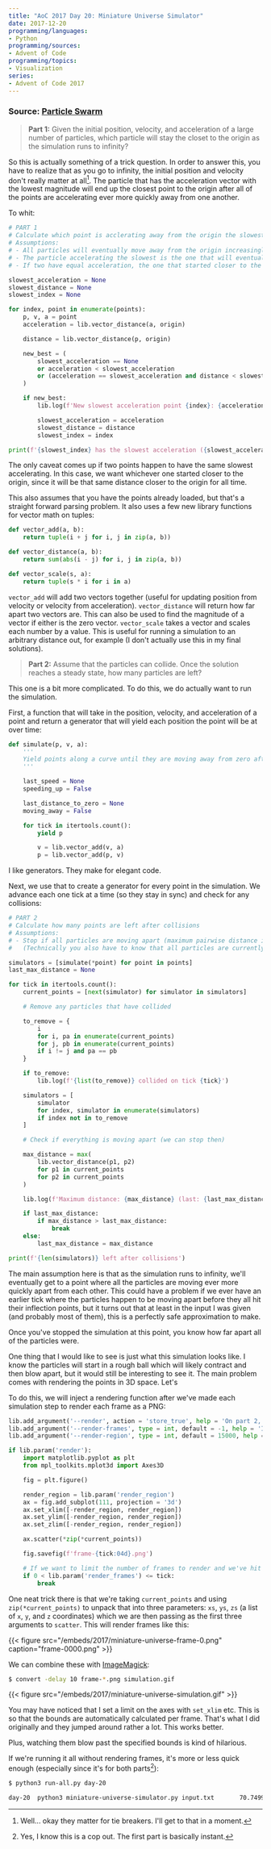 ```yaml
---
title: "AoC 2017 Day 20: Miniature Universe Simulator"
date: 2017-12-20
programming/languages:
- Python
programming/sources:
- Advent of Code
programming/topics:
- Visualization
series:
- Advent of Code 2017
---
```

### Source: [Particle Swarm](http://adventofcode.com/2017/day/20)

> **Part 1:** Given the initial position, velocity, and acceleration of a large number of particles, which particle will stay the closet to the origin as the simulation runs to infinity?

<!--more-->

So this is actually something of a trick question. In order to answer this, you have to realize that as you go to infinity, the initial position and velocity don't really matter at all[^well]. The particle that has the acceleration vector with the lowest magnitude will end up the closest point to the origin after all of the points are accelerating ever more quickly away from one another.

To whit:

```python
# PART 1
# Calculate which point is acclerating away from the origin the slowest
# Assumptions:
# - All particles will eventually move away from the origin increasingly quickly
# - The particle accelerating the slowest is the one that will eventually fall behind
# - If two have equal acceleration, the one that started closer to the origin wins

slowest_acceleration = None
slowest_distance = None
slowest_index = None

for index, point in enumerate(points):
    p, v, a = point
    acceleration = lib.vector_distance(a, origin)

    distance = lib.vector_distance(p, origin)

    new_best = (
        slowest_acceleration == None
        or acceleration < slowest_acceleration
        or (acceleration == slowest_acceleration and distance < slowest_distance)
    )

    if new_best:
        lib.log(f'New slowest acceleration point {index}: {acceleration}')

        slowest_acceleration = acceleration
        slowest_distance = distance
        slowest_index = index

print(f'{slowest_index} has the slowest acceleration ({slowest_acceleration})')
```

The only caveat comes up if two points happen to have the same slowest accelerating. In this case, we want whichever one started closer to the origin, since it will be that same distance closer to the origin for all time.

This also assumes that you have the points already loaded, but that's a straight forward parsing problem. It also uses a few new library functions for vector math on tuples:

```python
def vector_add(a, b):
    return tuple(i + j for i, j in zip(a, b))

def vector_distance(a, b):
    return sum(abs(i - j) for i, j in zip(a, b))

def vector_scale(s, a):
    return tuple(s * i for i in a)
```

`vector_add` will add two vectors together (useful for updating position from velocity or velocity from acceleration). `vector_distance` will return how far apart two vectors are. This can also be used to find the magnitude of a vector if either is the zero vector. `vector_scale` takes a vector and scales each number by a value. This is useful for running a simulation to an arbitrary distance out, for example (I don't actually use this in my final solutions).

> **Part 2:** Assume that the particles can collide. Once the solution reaches a steady state, how many particles are left?

This one is a bit more complicated. To do this, we do actually want to run the simulation.

First, a function that will take in the position, velocity, and acceleration of a point and return a generator that will yield each position the point will be at over time:

```python
def simulate(p, v, a):
    '''
    Yield points along a curve until they are moving away from zero after speeding up.
    '''

    last_speed = None
    speeding_up = False

    last_distance_to_zero = None
    moving_away = False

    for tick in itertools.count():
        yield p

        v = lib.vector_add(v, a)
        p = lib.vector_add(p, v)
```

I like generators. They make for elegant code.

Next, we use that to create a generator for every point in the simulation. We advance each one tick at a time (so they stay in sync) and check for any collisions:

```python
# PART 2
# Calculate how many points are left after collisions
# Assumptions:
# - Stop if all particles are moving apart (maximum pairwise distance is increasing)
#   (Technically you also have to know that all particles are currently accelerating)

simulators = [simulate(*point) for point in points]
last_max_distance = None

for tick in itertools.count():
    current_points = [next(simulator) for simulator in simulators]

    # Remove any particles that have collided

    to_remove = {
        i
        for i, pa in enumerate(current_points)
        for j, pb in enumerate(current_points)
        if i != j and pa == pb
    }

    if to_remove:
        lib.log(f'{list(to_remove)} collided on tick {tick}')

    simulators = [
        simulator
        for index, simulator in enumerate(simulators)
        if index not in to_remove
    ]

    # Check if everything is moving apart (we can stop then)

    max_distance = max(
        lib.vector_distance(p1, p2)
        for p1 in current_points
        for p2 in current_points
    )

    lib.log(f'Maximum distance: {max_distance} (last: {last_max_distance})')

    if last_max_distance:
        if max_distance > last_max_distance:
            break
    else:
        last_max_distance = max_distance

print(f'{len(simulators)} left after collisions')
```

The main assumption here is that as the simulation runs to infinity, we'll eventually get to a point where all the particles are moving ever more quickly apart from each other. This could have a problem if we ever have an earlier tick where the particles happen to be moving apart before they all hit their inflection points, but it turns out that at least in the input I was given (and probably most of them), this is a perfectly safe approximation to make.

Once you've stopped the simulation at this point, you know how far apart all of the particles were.

One thing that I would like to see is just what this simulation looks like. I know the particles will start in a rough ball which will likely contract and then blow apart, but it would still be interesting to see it. The main problem comes with rendering the points in 3D space. Let's

To do this, we will inject a rendering function after we've made each simulation step to render each frame as a PNG:

```python
lib.add_argument('--render', action = 'store_true', help = 'On part 2, render each frame as an image')
lib.add_argument('--render-frames', type = int, default = -1, help = 'If specified, render this many frames rather than stopping when we have an answer')
lib.add_argument('--render-region', type = int, default = 15000, help = 'The maximum x/y/z coordinate to render for --render-frames')

if lib.param('render'):
    import matplotlib.pyplot as plt
    from mpl_toolkits.mplot3d import Axes3D

    fig = plt.figure()

    render_region = lib.param('render_region')
    ax = fig.add_subplot(111, projection = '3d')
    ax.set_xlim([-render_region, render_region])
    ax.set_ylim([-render_region, render_region])
    ax.set_zlim([-render_region, render_region])

    ax.scatter(*zip(*current_points))

    fig.savefig(f'frame-{tick:04d}.png')

    # If we want to limit the number of frames to render and we've hit that, stop
    if 0 < lib.param('render_frames') <= tick:
        break
```

One neat trick there is that we're taking `current_points` and using `zip(*current_points)` to unpack that into three parameters: `xs`, `ys`, `zs` (a list of `x`, `y`, and `z` coordinates) which we are then passing as the first three arguments to `scatter`. This will render frames like this:

{{< figure src="/embeds/2017/miniature-universe-frame-0.png" caption="frame-0000.png" >}}

We can combine these with [ImageMagick](https://www.imagemagick.org/script/index.php):

```bash
$ convert -delay 10 frame-*.png simulation.gif
```

{{< figure src="/embeds/2017/miniature-universe-simulation.gif" >}}

You may have noticed that I set a limit on the axes with `set_xlim` etc. This is so that the bounds are automatically calculated per frame. That's what I did originally and they jumped around rather a lot. This works better.

Plus, watching them blow past the specified bounds is kind of hilarious.

If we're running it all without rendering frames, it's more or less quick enough (especially since it's for both parts[^copout]):

```bash
$ python3 run-all.py day-20

day-20  python3 miniature-universe-simulator.py input.txt       70.74992203712463       243 has the slowest acceleration (2); 648 left after collisions
```

[^well]: Well... okay they matter for tie breakers. I'll get to that in a moment.
[^copout]: Yes, I know this is a cop out. The first part is basically instant.

